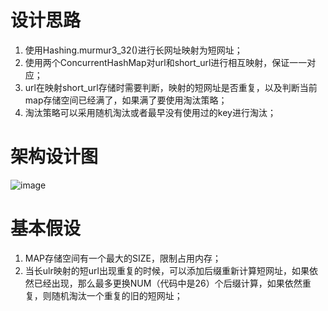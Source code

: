# 设计思路
1. 使用Hashing.murmur3_32()进行长网址映射为短网址；
2. 使用两个ConcurrentHashMap对url和short_url进行相互映射，保证一一对应；
3. url在映射short_url存储时需要判断，映射的短网址是否重复，以及判断当前map存储空间已经满了，如果满了要使用淘汰策略；
4. 淘汰策略可以采用随机淘汰或者最早没有使用过的key进行淘汰；

# 架构设计图
![image](https://wx3.sinaimg.cn/mw1024/656732eegy1gyb437t4pcj20oh07tdg1.jpg)

# 基本假设
1. MAP存储空间有一个最大的SIZE，限制占用内存；
2. 当长ulr映射的短url出现重复的时候，可以添加后缀重新计算短网址，如果依然已经出现，那么最多更换NUM（代码中是26）个后缀计算，如果依然重复，则随机淘汰一个重复的旧的短网址；